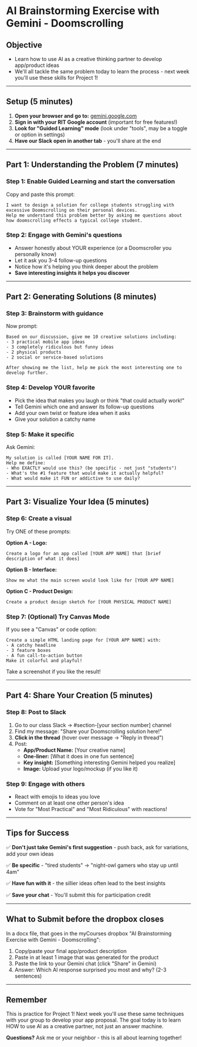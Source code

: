 # AI Brainstorming Exercise with Gemini - Doomscrolling

## Objective
- Learn how to use AI as a creative thinking partner to develop app/product ideas
- We'll all tackle the same problem today to learn the process - next week you'll use these skills for Project 1!

---

## Setup (5 minutes)
1. **Open your browser and go to:** [gemini.google.com](https://gemini.google.com/)
2. **Sign in with your RIT Google account** (important for free features!)
3. **Look for "Guided Learning" mode** (look under "tools", may be a toggle or option in settings)
4. **Have our Slack open in another tab** - you'll share at the end

---

## Part 1: Understanding the Problem (7 minutes)

### Step 1: Enable Guided Learning and start the conversation
Copy and paste this prompt:
```
I want to design a solution for college students struggling with excessive Doomscrolling on their personal devices. 
Help me understand this problem better by asking me questions about how doomscrolling effects a typical college student.
```

### Step 2: Engage with Gemini's questions
- Answer honestly about YOUR experience (or a Doomscroller you personally know)
- Let it ask you 3-4 follow-up questions
- Notice how it's helping you think deeper about the problem
- **Save interesting insights it helps you discover**

---

## Part 2: Generating Solutions (8 minutes)

### Step 3: Brainstorm with guidance
Now prompt:
```
Based on our discussion, give me 10 creative solutions including:
- 3 practical mobile app ideas
- 3 completely ridiculous but funny ideas
- 2 physical products
- 2 social or service-based solutions

After showing me the list, help me pick the most interesting one to develop further.
```

### Step 4: Develop YOUR favorite
- Pick the idea that makes you laugh or think "that could actually work!"
- Tell Gemini which one and answer its follow-up questions
- Add your own twist or feature idea when it asks
- Give your solution a catchy name

### Step 5: Make it specific
Ask Gemini:
```
My solution is called [YOUR NAME FOR IT]. 
Help me define:
- Who EXACTLY would use this? (be specific - not just "students")
- What's the #1 feature that would make it actually helpful?
- What would make it FUN or addictive to use daily?
```

---

## Part 3: Visualize Your Idea (5 minutes)

### Step 6: Create a visual
Try ONE of these prompts:

**Option A - Logo:**
```
Create a logo for an app called [YOUR APP NAME] that [brief description of what it does]
```

**Option B - Interface:**
```
Show me what the main screen would look like for [YOUR APP NAME]
```

**Option C - Product Design:**
```
Create a product design sketch for [YOUR PHYSICAL PRODUCT NAME]
```

### Step 7: (Optional) Try Canvas Mode
If you see a "Canvas" or code option:
```
Create a simple HTML landing page for [YOUR APP NAME] with:
- A catchy headline
- 3 feature boxes
- A fun call-to-action button
Make it colorful and playful!
```
Take a screenshot if you like the result!

---

## Part 4: Share Your Creation (5 minutes)

### Step 8: Post to Slack
1. Go to our class Slack → #section-[your section number] channel
2. Find my message: "Share your Doomscrolling solution here!"
3. **Click in the thread** (hover over message → "Reply in thread")
4. Post:
   - **App/Product Name:** [Your creative name]
   - **One-liner:** [What it does in one fun sentence]
   - **Key insight:** [Something interesting Gemini helped you realize]
   - **Image:** Upload your logo/mockup (if you like it)
   
### Step 9: Engage with others
- React with emojis to ideas you love
- Comment on at least one other person's idea
- Vote for "Most Practical" and "Most Ridiculous" with reactions!

---

## Tips for Success
✅ **Don't just take Gemini's first suggestion** - push back, ask for variations, add your own ideas

✅ **Be specific** - "tired students" → "night-owl gamers who stay up until 4am"

✅ **Have fun with it** - the sillier ideas often lead to the best insights

✅ **Save your chat** - You'll submit this for participation credit

---

## What to Submit before the dropbox closes
In a docx file, that goes in the myCourses dropbox "AI Brainstorming Exercise with Gemini - Doomscrolling":
1. Copy/paste your final app/product description
2. Paste in at least 1 image that was generated for the product
3. Paste the link to your Gemini chat (click "Share" in Gemini)
4. Answer: Which AI response surprised you most and why? (2-3 sentences)

---

## Remember
This is practice for Project 1! Next week you'll use these same techniques with your group to develop your app proposal. The goal today is to learn HOW to use AI as a creative partner, not just an answer machine.

**Questions?** Ask me or your neighbor - this is all about learning together!
